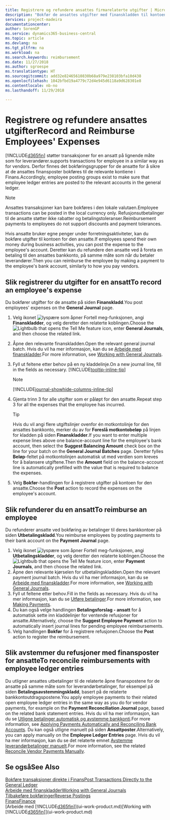 ```yaml
---
title: Registrere og refundere ansattes firmarelaterte utgifter | Microsoft-dokumentasjon
description: "Bokfør de ansattes utgifter med finanskladden til kontoen for den ansatte, og bokfør senere en betaling til den ansattes bankkonto for å refundere for den firmarelaterte utgiften."
services: project-madeira
documentationcenter: 
author: SorenGP
ms.service: dynamics365-business-central
ms.topic: article
ms.devlang: na
ms.tgt_pltfrm: na
ms.workload: na
ms.search.keywords: reimbursement
ms.date: 11/27/2018
ms.author: sgroespe
ms.translationtype: HT
ms.sourcegitcommit: add32e82465610830b68a979e238103bfa10d438
ms.openlocfilehash: 1042bfbd19a4779c72d4e945d6118a9d628301e8
ms.contentlocale: nb-no
ms.lasthandoff: 11/29/2018

---
```

# <a name="record-and-reimburse-employees-expenses"></a><span data-ttu-id="bb687-103">Registrere og refundere ansattes utgifter</span><span class="sxs-lookup"><span data-stu-id="bb687-103">Record and Reimburse Employees' Expenses</span></span>
[!INCLUDE[d365fin](includes/d365fin_md.md)] <span data-ttu-id="bb687-104">støtter transaksjoner for en ansatt på lignende måte som for leverandører.</span><span class="sxs-lookup"><span data-stu-id="bb687-104">supports transactions for employee in a similar way as for vendors.</span></span> <span data-ttu-id="bb687-105">Derfor finnes det bokføringsgrupper for de ansatte for å sikre at de ansattes finansposter bokføres til de relevante kontiene i Finans.</span><span class="sxs-lookup"><span data-stu-id="bb687-105">Accordingly, employee posting groups exist to make sure that employee ledger entries are posted to the relevant accounts in the general ledger.</span></span>

> [!NOTE]  
> <span data-ttu-id="bb687-106">Ansattes transaksjoner kan bare bokføres i den lokale valutaen.</span><span class="sxs-lookup"><span data-stu-id="bb687-106">Employee transactions can be posted in the local currency only.</span></span> <span data-ttu-id="bb687-107">Refusjonsutbetalinger til de ansatte støtter ikke rabatter og betalingstoleranser.</span><span class="sxs-lookup"><span data-stu-id="bb687-107">Reimbursement payments to employees do not support discounts and payment tolerances.</span></span>

<span data-ttu-id="bb687-108">Hvis ansatte bruker egne penger under forretningsaktiviteter, kan du bokføre utgifter til kontoen for den ansatte.</span><span class="sxs-lookup"><span data-stu-id="bb687-108">If employees spend their own money during business activities, you can post the expense to the employee's account.</span></span> <span data-ttu-id="bb687-109">Deretter kan du refundere den ansatte ved å foreta en betaling til den ansattes bankkonto, på samme måte som når du betaler leverandører.</span><span class="sxs-lookup"><span data-stu-id="bb687-109">Then you can reimburse the employee by making a payment to the employee's bank account, similarly to how you pay vendors.</span></span>

## <a name="to-record-an-employees-expense"></a><span data-ttu-id="bb687-110">Slik registrerer du utgifter for en ansatt</span><span class="sxs-lookup"><span data-stu-id="bb687-110">To record an employee's expense</span></span>
<span data-ttu-id="bb687-111">Du bokfører utgifter for de ansatte på siden **Finanskladd**.</span><span class="sxs-lookup"><span data-stu-id="bb687-111">You post employees' expenses on the **General Journal** page.</span></span>
1. <span data-ttu-id="bb687-112">Velg ikonet ![lyspære som åpner Fortell meg-funksjonen](media/ui-search/search_small.png "Fortell hva du vil gjøre"), angi **Finanskladder**, og velg deretter den relaterte koblingen.</span><span class="sxs-lookup"><span data-stu-id="bb687-112">Choose the ![Lightbulb that opens the Tell Me feature](media/ui-search/search_small.png "Tell me what you want to do") icon, enter **General Journals**, and then choose the related link.</span></span>
2. <span data-ttu-id="bb687-113">Åpne den relevante finanskladden.</span><span class="sxs-lookup"><span data-stu-id="bb687-113">Open the relevant general journal batch.</span></span> <span data-ttu-id="bb687-114">Hvis du vil ha mer informasjon, kan du se [Arbeide med finanskladder](ui-work-general-journals.md).</span><span class="sxs-lookup"><span data-stu-id="bb687-114">For more information, see [Working with General Journals](ui-work-general-journals.md).</span></span>
3. <span data-ttu-id="bb687-115">Fyll ut feltene etter behov på en ny kladdelinje.</span><span class="sxs-lookup"><span data-stu-id="bb687-115">On a new journal line, fill in the fields as necessary.</span></span> [!INCLUDE[tooltip-inline-tip](includes/tooltip-inline-tip_md.md)]    

    > [!NOTE]
    > [!INCLUDE[journal-showhide-columns-inline-tip](includes/journal-showhide-columns-inline-tip.md)]
4. <span data-ttu-id="bb687-116">Gjenta trinn 3 for alle utgifter som er påløpt for den ansatte.</span><span class="sxs-lookup"><span data-stu-id="bb687-116">Repeat step 3 for all the expenses that the employee has incurred.</span></span>

    > [!TIP]  
    > <span data-ttu-id="bb687-117">Hvis du vil angi flere utgiftslinjer ovenfor én motkontolinje for den ansattes bankkonto, merker du av for **Foreslå motkontobeløp** på linjen for kladden på siden **Finanskladder**.</span><span class="sxs-lookup"><span data-stu-id="bb687-117">If you want to enter multiple expense lines above one balance-account line for the employee's bank account, then select the **Suggest Balancing Amount** check box on the line for your batch on the **General Journal Batches** page.</span></span> <span data-ttu-id="bb687-118">Deretter fylles **Beløp**-feltet på motkontolinjen automatisk ut med verdien som kreves for å balansere utgiftene.</span><span class="sxs-lookup"><span data-stu-id="bb687-118">Then the **Amount** field on the balance-account line is automatically prefilled with the value that is required to balance the expenses.</span></span>
5. <span data-ttu-id="bb687-119">Velg **Bokfør**-handlingen for å registrere utgifter på kontoen for den ansatte.</span><span class="sxs-lookup"><span data-stu-id="bb687-119">Choose the **Post** action to record the expenses on the employee's account.</span></span>

## <a name="to-reimburse-an-employee"></a><span data-ttu-id="bb687-120">Slik refunderer du en ansatt</span><span class="sxs-lookup"><span data-stu-id="bb687-120">To reimburse an employee</span></span>
<span data-ttu-id="bb687-121">Du refunderer ansatte ved bokføring av betalinger til deres bankkontoer på siden **Utbetalingskladd**.</span><span class="sxs-lookup"><span data-stu-id="bb687-121">You reimburse employees by posting payments to their bank account on the **Payment Journal** page.</span></span>
1. <span data-ttu-id="bb687-122">Velg ikonet ![lyspære som åpner Fortell meg-funksjonen](media/ui-search/search_small.png "Fortell hva du vil gjøre"), angi **Utbetalingskladder**, og velg deretter den relaterte koblingen.</span><span class="sxs-lookup"><span data-stu-id="bb687-122">Choose the ![Lightbulb that opens the Tell Me feature](media/ui-search/search_small.png "Tell me what you want to do") icon, enter **Payment Journals**, and then choose the related link.</span></span>
2. <span data-ttu-id="bb687-123">Åpne den relevante kjørselen for utbetalingskladden.</span><span class="sxs-lookup"><span data-stu-id="bb687-123">Open the relevant payment journal batch.</span></span> <span data-ttu-id="bb687-124">Hvis du vil ha mer informasjon, kan du se [Arbeide med finanskladder](ui-work-general-journals.md).</span><span class="sxs-lookup"><span data-stu-id="bb687-124">For more information, see [Working with General Journals](ui-work-general-journals.md).</span></span>
3. <span data-ttu-id="bb687-125">Fyll ut feltene etter behov.</span><span class="sxs-lookup"><span data-stu-id="bb687-125">Fill in the fields as necessary.</span></span> <span data-ttu-id="bb687-126">Hvis du vil ha mer informasjon, kan du se [Utføre betalinger](payables-make-payments.md).</span><span class="sxs-lookup"><span data-stu-id="bb687-126">For more information, see [Making Payments](payables-make-payments.md).</span></span>
4. <span data-ttu-id="bb687-127">Du kan også velge handlingen **Betalingsforslag - ansatt** for å automatisk sette inn kladdelinjer for ventende refusjoner for ansatte.</span><span class="sxs-lookup"><span data-stu-id="bb687-127">Alternatively, choose the **Suggest Employee Payment** action to automatically insert journal lines for pending employee reimbursements.</span></span>
5. <span data-ttu-id="bb687-128">Velg handlingen **Bokfør** for å registrere refusjonen.</span><span class="sxs-lookup"><span data-stu-id="bb687-128">Choose the **Post** action to register the reimbursement.</span></span>  

## <a name="to-reconcile-reimbursements-with-employee-ledger-entries"></a><span data-ttu-id="bb687-129">Slik avstemmer du refusjoner med finansposter for ansatte</span><span class="sxs-lookup"><span data-stu-id="bb687-129">To reconcile reimbursements with employee ledger entries</span></span>
<span data-ttu-id="bb687-130">Du utligner ansattes utbetalinger til de relaterte åpne finanspostene for de ansatte på samme måte som for leverandørbetalinger, for eksempel på siden **Betalingsavstemmingskladd**, basert på de relaterte bankkontoutdragspostene.</span><span class="sxs-lookup"><span data-stu-id="bb687-130">You apply employee payments to their related open employee ledger entries in the same way as you do for vendor payments, for example on the **Payment Reconciliation Journal** page, based on the related bank statement entries.</span></span> <span data-ttu-id="bb687-131">Hvis du vil ha mer informasjon, kan du se [Utligne betalinger automatisk og avstemme bankkonti](receivables-apply-payments-auto-reconcile-bank-accounts.md).</span><span class="sxs-lookup"><span data-stu-id="bb687-131">For more information, see [Applying Payments Automatically and Reconciling Bank Accounts](receivables-apply-payments-auto-reconcile-bank-accounts.md).</span></span> <span data-ttu-id="bb687-132">Du kan også utligne manuelt på siden **Ansattposter**.</span><span class="sxs-lookup"><span data-stu-id="bb687-132">Alternatively, you can apply manually on the **Employee Ledger Entries** page.</span></span> <span data-ttu-id="bb687-133">Hvis du vil ha mer informasjon, kan du se det relaterte emnet [Avstemme leverandørbetalinger manuelt](payables-how-apply-purchase-transactions-manually.md).</span><span class="sxs-lookup"><span data-stu-id="bb687-133">For more information, see the related [Reconcile Vendor Payments Manually](payables-how-apply-purchase-transactions-manually.md).</span></span>  

## <a name="see-also"></a><span data-ttu-id="bb687-134">Se også</span><span class="sxs-lookup"><span data-stu-id="bb687-134">See Also</span></span>
[<span data-ttu-id="bb687-135">Bokføre transaksjoner direkte i Finans</span><span class="sxs-lookup"><span data-stu-id="bb687-135">Post Transactions Directly to the General Ledger</span></span>](finance-how-post-transactions-directly.md)  
[<span data-ttu-id="bb687-136">Arbeide med finanskladder</span><span class="sxs-lookup"><span data-stu-id="bb687-136">Working with General Journals</span></span>](ui-work-general-journals.md)  
[<span data-ttu-id="bb687-137">Tilbakeføre bokføringer</span><span class="sxs-lookup"><span data-stu-id="bb687-137">Reverse Postings</span></span>](finance-how-reverse-journal-posting.md)  
[<span data-ttu-id="bb687-138">Finans</span><span class="sxs-lookup"><span data-stu-id="bb687-138">Finance</span></span>](finance.md)  
<span data-ttu-id="bb687-139">[Arbeide med [!INCLUDE[d365fin](includes/d365fin_md.md)]](ui-work-product.md)</span><span class="sxs-lookup"><span data-stu-id="bb687-139">[Working with [!INCLUDE[d365fin](includes/d365fin_md.md)]](ui-work-product.md)</span></span>  

